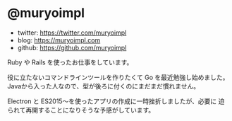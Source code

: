 # @muryoimpl

- twitter: https://twitter.com/muryoimpl
- blog: https://muryoimpl.com
- github: https://github.com/muryoimpl

Ruby や Rails を使ったお仕事をしています。

役に立たないコマンドラインツールを作りたくて Go を最近勉強し始めました。
Javaから入った人なので、型が後ろに付くのにまだまだ慣れません。

Electron と ES2015〜を使ったアプリの作成に一時挫折しましたが、必要に
迫られて再開することになりそうな予感がしています。
